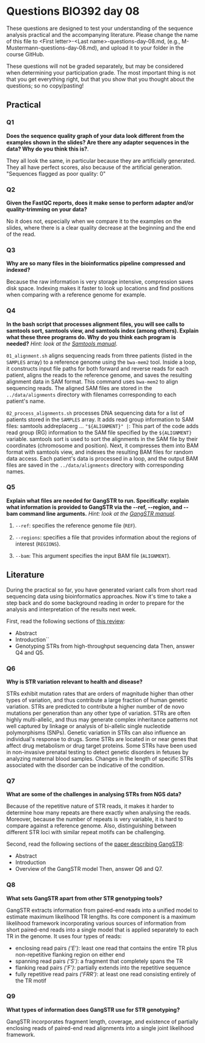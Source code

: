 
# Questions BIO392 day 08
These questions are designed to test your understanding of the sequence analysis practical and the accompanying literature. Please change the name of this file to \<First letter\>-\<Last name\>-questions-day-08.md, (e.g., M-Mustermann-questions-day-08.md), and upload it to your folder in the course GitHub.

These questions will not be graded separately, but may be considered when determining your participation grade. The most important thing is not that you get everything right, but that you show that you thought about the questions; so no copy/pasting!

## Practical

### Q1
**Does the sequence quality graph of your data look different from the examples shown in the slides? Are there any adapter sequences in the data? Why do you think this is?**.

They all look the same, in particular because they are artificially generated.  
They all have perfect scores, also because of the artificial generation.  
"Sequences flagged as poor quality:	0"

### Q2
**Given the FastQC reports, does it make sense to perform adapter and/or quality-trimming on your data?**

No it does not, especially when we compare it to the examples on the slides, where there is a clear quality decrease at the beginning and the end of the read.  

### Q3
**Why are so many files in the bioinformatics pipeline compressed and indexed?**

Because the raw information is very storage intensive, compression saves disk space.
Indexing makes it faster to look up locations and find positions when comparing with a reference genome for example.

### Q4
**In the bash script that processes alignment files, you will see calls to samtools sort, samtools view, and samtools index (among others). Explain what these three programs do. Why do you think each program is needed?**
*Hint: look at the [Samtools manual](http://www.htslib.org/doc/samtools.html)*.

`01_alignment.sh` aligns sequencing reads from three patients (listed in the `SAMPLES` array) to a reference genome using the `bwa-mem2` tool. 
Inside a loop, it constructs input file paths for both forward and reverse reads for each patient, aligns the reads to the reference genome, and saves the resulting alignment data in SAM format. 
This command uses `bwa-mem2` to align sequencing reads.
The aligned SAM files are stored in the `../data/alignments` directory with filenames corresponding to each patient's name.

`02_process_alignments.sh` processes DNA sequencing data for a list of patients stored in the `SAMPLES` array. 
It adds read group information to SAM files: samtools addreplacerg ... `"${ALIGNMENT}" |`: This part of the code adds read group (RG) information to the SAM file specified by the `${ALIGNMENT}` variable. 
samtools sort is used to sort the alignments in the SAM file by their coordinates (chromosome and position).
Next, it compresses them into BAM format with samtools view, and indexes the resulting BAM files for random data access. Each patient's data is processed in a loop, and the output BAM files are saved in the `../data/alignments` directory with corresponding names.

### Q5
**Explain what files are needed for GangSTR to run. Specifically: explain what information is provided to GangSTR via the --ref, --region, and --bam command line arguments.**
*Hint: look at the [GangSTR manual](https://github.com/gymreklab/gangstr).*

1. `--ref`: specifies the reference genome file (`REF`). 

2. `--regions`: specifies a file that provides information about the regions of interest (`REGIONS`).

3. `--bam`: This argument specifies the input BAM file (`ALIGNMENT`). 


## Literature
During the practical so far, you have generated variant calls from short read sequencing data using bioinformatics approaches. Now it's time to take a step back and do some background reading in order to prepare for the analysis and interpretation of the results next week. 

First, read the following sections of [this review](https://www.sciencedirect.com/science/article/pii/S0959437X16301538):
* Abstract
* Introduction``
* Genotyping STRs from high-throughput sequencing data
Then, answer Q4 and Q5.

### Q6
**Why is STR variation relevant to health and disease?**

STRs exhibit mutation rates that are orders of magnitude higher than other types of variation, and thus contribute a large fraction of human genetic variation.
STRs are predicted to contribute a higher number of de novo mutations per generation than any other type of variation.
STRs are often highly multi-allelic, and thus may generate complex inheritance patterns not well captured by linkage or analysis of bi-allelic single nucleotide polymorphisms (SNPs).
Genetic variation in STRs can also influence an individual's response to drugs. Some STRs are located in or near genes that affect drug metabolism or drug target proteins.
Some STRs have been used in non-invasive prenatal testing to detect genetic disorders in fetuses by analyzing maternal blood samples. 
Changes in the length of specific STRs associated with the disorder can be indicative of the condition.


### Q7
**What are some of the challenges in analysing STRs from NGS data?**

Because of the repetitive nature of STR reads, it makes it harder to determine how many repeats are there exactly when analysing the reads.
Moreover, because the number of repeats is very variable, it is hard to compare against a reference genome.
Also, distinguishing between different STR loci with similar repeat motifs can be challenging.


Second, read the following sections of the [paper describing GangSTR](https://academic.oup.com/nar/article/47/15/e90/5518310):
* Abstract
* Introduction
* Overview of the GangSTR model
Then, answer Q6 and Q7.

### Q8
**What sets GangSTR apart from other STR genotyping tools?**

GangSTR extracts information from paired-end reads into a unified model to estimate maximum likelihood TR lengths. 
Its core component is a maximum likelihood framework incorporating various sources of information from short paired-end reads into a single model that is applied separately to each TR in the genome.
It uses four types of reads:

- enclosing read pairs *(‘E’)*: least one read that contains the entire TR plus non-repetitive flanking region on either end
- spanning read pairs *(‘S’)*: a fragment that completely spans the TR
- flanking read pairs *(‘F’)*: partially extends into the repetitive sequence 
- fully repetitive read pairs *(‘FRR’)*: at least one read consisting entirely of the TR motif

### Q9
**What types of information does GangSTR use for STR genotyping?**

GangSTR incorporates fragment length, coverage, and existence of partially enclosing reads of paired-end read alignments into a single joint likelihood framework.
